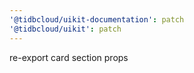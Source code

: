 ```yaml
---
'@tidbcloud/uikit-documentation': patch
'@tidbcloud/uikit': patch
---
```


re-export card section props
